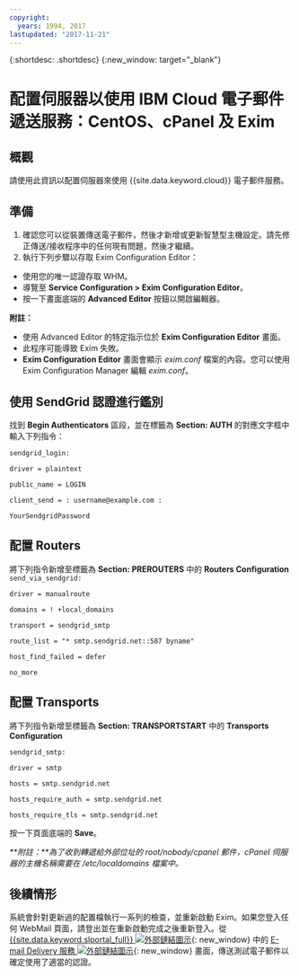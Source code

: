 ```yaml
---
copyright:
  years: 1994, 2017
lastupdated: "2017-11-21"
---
```


{:shortdesc: .shortdesc}
{:new_window: target="_blank"}

# 配置伺服器以使用 IBM Cloud 電子郵件遞送服務：CentOS、cPanel 及 Exim

## 概觀

請使用此資訊以配置伺服器來使用 {{site.data.keyword.cloud}} 電子郵件服務。 

## 準備

1.  確認您可以從裝置傳送電子郵件，然後才新增或更新智慧型主機設定。請先修正傳送/接收程序中的任何現有問題，然後才繼續。
2. 執行下列步驟以存取 Exim Configuration Editor：
  * 使用您的唯一認證存取 WHM。
  * 導覽至 **Service Configuration > Exim Configuration Editor**。
  * 按一下畫面底端的 **Advanced Editor** 按鈕以開啟編輯器。
  
**附註：**
- 使用 Advanced Editor 的特定指示位於 **Exim Configuration Editor** 畫面。
- 此程序可能導致 Exim 失敗。
- **Exim Configuration Editor** 畫面會顯示 _exim.conf_ 檔案的內容。您可以使用 Exim Configuration Manager 編輯 _exim.conf_。

## 使用 SendGrid 認證進行鑑別

找到 **Begin Authenticators** 區段，並在標籤為 **Section: AUTH** 的對應文字框中輸入下列指令：

`sendgrid_login:`

`driver = plaintext`

`public_name = LOGIN`

`client_send = : username@example.com :` 

`YourSendgridPassword`

## 配置 Routers

將下列指令新增至標籤為 **Section: PREROUTERS** 中的 **Routers Configuration**
`send_via_sendgrid:`

`driver = manualroute`

`domains = ! +local_domains`

`transport = sendgrid_smtp`

`route_list = "* smtp.sendgrid.net::587 byname"`

`host_find_failed = defer`

`no_more`

## 配置 Transports

將下列指令新增至標籤為 **Section: TRANSPORTSTART** 中的 **Transports Configuration**

`sendgrid_smtp:`

`driver = smtp`

`hosts = smtp.sendgrid.net`

`hosts_require_auth = smtp.sendgrid.net`

`hosts_require_tls = smtp.sendgrid.net`

按一下頁面底端的 **Save**。

<em>**附註：**為了收到轉遞給外部位址的 root/nobody/cpanel 郵件，cPanel 伺服器的主機名稱需要在 /etc/localdomains 檔案中。</em>

## 後續情形

系統會針對更新過的配置檔執行一系列的檢查，並重新啟動 Exim。如果您登入任何 WebMail 頁面，請登出並在重新啟動完成之後重新登入。從 [{{site.data.keyword.slportal_full}} ![外部鏈結圖示](../../icons/launch-glyph.svg "外部鏈結圖示")](https://control.softlayer.com/){: new_window} 中的 [E-mail Delivery 服務 ![外部鏈結圖示](../../icons/launch-glyph.svg "外部鏈結圖示")](https://control.softlayer.com/services/emaildelivery){: new_window} 畫面，傳送測試電子郵件以確定使用了適當的認證。
